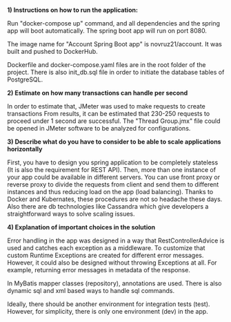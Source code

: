 **1) Instructions on how to run the application:**

Run "docker-compose up" command, and all dependencies and the spring app will boot automatically. 
The spring boot app will run on port 8080.

The image name for "Account Spring Boot app" is novruz21/account.
It was built and pushed to DockerHub.

Dockerfile and docker-compose.yaml files are in the root folder of the project.
There is also init_db.sql file in order to initiate the database tables of PostgreSQL.

**2) Estimate on how many transactions can handle per second**

In order to estimate that, JMeter was used to make requests to create transactions
From results, it can be estimated that 230-250 requests to proceed under 1 second are 
successful. The "Thread Group.jmx" file could be opened in JMeter software to be analyzed 
for configurations.

**3) Describe what do you have to consider to be able to scale applications horizontally**

First, you have to design you spring application to be completely stateless (It is also the requirement for REST API). 
Then, more than one instance of your app could be available in different servers.
You can use front proxy or reverse proxy to divide the requests from client and send them to different instances and thus 
reducing load on the app (load balancing). Thanks to Docker and Kubernates, these procedures are not so headache these days. 
Also there are db technologies like Cassandra which give developers a straightforward ways to solve scaling issues.

**4) Explanation of important choices in the solution**

Error handling in the app was designed in a way that RestControllerAdvice is used and catches each exception as a middleware. 
To customize that custom Runtime Exceptions are created for different error messages.
However, it could also be designed without throwing Exceptions at all. For example, 
returning error messages in metadata of the response.

In MyBatis mapper classes (repository), annotations are used. There is also dynamic sql and xml based ways to handle sql commands.

Ideally, there should be another environment for integration tests (test). However, for simplicity, there is only one environment (dev) in the app.
